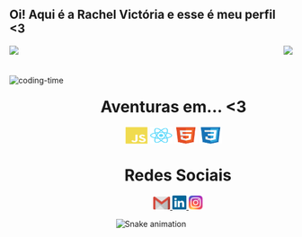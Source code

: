 ## Oi! Aqui é a Rachel Victória e esse é meu perfil <3

<div>
  
  <img  height="180em" src="https://github-readme-stats.vercel.app/api?username=rachel4victoria&show_icons=true&theme=aura&include_all_commits=true&count_private=true"/>
  <img align="right" height="180em" src="https://github-readme-stats.vercel.app/api/top-langs/?username=rachel4victoria&layout=compact&langs_count=16&theme=aura"/>
</div>
<br>

<div  align="center"> 
  <div style="display: inline_block"><br>
    <img align="left" height="250" alt="coding-time" src="/img/programacaofelina.gif">
    <h1 align="center">Aventuras em... <3</h1>
    <img align="center" height="30" width="40" alt="js-icon"  src="https://raw.githubusercontent.com/devicons/devicon/master/icons/javascript/javascript-plain.svg">
    <img align="center" height="30" width="40" alt="react-icon" src="https://raw.githubusercontent.com/devicons/devicon/master/icons/react/react-original.svg">
    <img align="center" height="30" width="40" alt="html-icon" src="https://raw.githubusercontent.com/devicons/devicon/master/icons/html5/html5-original.svg">
    <img align="center" height="30" width="40" alt="css-icon" src="https://raw.githubusercontent.com/devicons/devicon/master/icons/css3/css3-original.svg">
   
    
  
  <h1 align="center">Redes Sociais</h1>
    <a href = "mailto: rachel4victoria@gmail.com">
      <img width="30" src="/img/gmail.svg">
    </a>
    <a href = "https://www.linkedin.com/in/rachel-pereira-60a26019b/">
      <img width="25" src="/img/linkedin.svg">
    </a>
     <a href = "https://www.instagram.com/_victoriakel/">
     <img width="25" src="/img/instagram.png">
    </a>
   
</div>
  
![Snake animation](https://github.com/LuigiGF/LuigiGF/blob/output/github-contribution-grid-snake.svg)
































